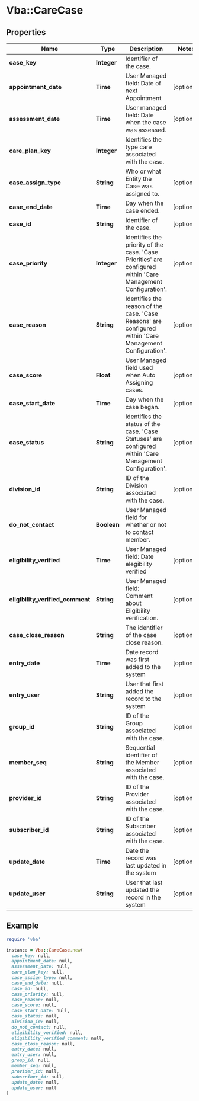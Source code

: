 # Vba::CareCase

## Properties

| Name | Type | Description | Notes |
| ---- | ---- | ----------- | ----- |
| **case_key** | **Integer** | Identifier of the case. |  |
| **appointment_date** | **Time** | User Managed field: Date of next Appointment | [optional] |
| **assessment_date** | **Time** | User managed field: Date when the case was assessed. | [optional] |
| **care_plan_key** | **Integer** | Identifies the type care associated with the case. |  |
| **case_assign_type** | **String** | Who or what Entity the Case was assigned to. | [optional] |
| **case_end_date** | **Time** | Day when the case ended. | [optional] |
| **case_id** | **String** | Identifier of the case. | [optional] |
| **case_priority** | **Integer** | Identifies the priority of the case. &#39;Case Priorities&#39; are configured within &#39;Care Management Configuration&#39;. | [optional] |
| **case_reason** | **String** | Identifies the reason of the case. &#39;Case Reasons&#39; are configured within &#39;Care Management Configuration&#39;. | [optional] |
| **case_score** | **Float** | User Managed field used when Auto Assigning cases. | [optional] |
| **case_start_date** | **Time** | Day when the case began. | [optional] |
| **case_status** | **String** | Identifies the status of the case. &#39;Case Statuses&#39; are configured within &#39;Care Management Configuration&#39;. | [optional] |
| **division_id** | **String** | ID of the Division associated with the case. | [optional] |
| **do_not_contact** | **Boolean** | User Managed field for whether or not to contact member. |  |
| **eligibility_verified** | **Time** | User Managed field: Date elegibility verified | [optional] |
| **eligibility_verified_comment** | **String** | User Managed field: Comment about Eligibility verification. | [optional] |
| **case_close_reason** | **String** | The identifier of the case close reason. | [optional] |
| **entry_date** | **Time** | Date record was first added to the system | [optional] |
| **entry_user** | **String** | User that first added the record to the system | [optional] |
| **group_id** | **String** | ID of the Group associated with the case. | [optional] |
| **member_seq** | **String** | Sequential identifier of the Member associated with the case. | [optional] |
| **provider_id** | **String** | ID of the Provider associated with the case. | [optional] |
| **subscriber_id** | **String** | ID of the Subscriber associated with the case. | [optional] |
| **update_date** | **Time** | Date the record was last updated in the system | [optional] |
| **update_user** | **String** | User that last updated the record in the system | [optional] |

## Example

```ruby
require 'vba'

instance = Vba::CareCase.new(
  case_key: null,
  appointment_date: null,
  assessment_date: null,
  care_plan_key: null,
  case_assign_type: null,
  case_end_date: null,
  case_id: null,
  case_priority: null,
  case_reason: null,
  case_score: null,
  case_start_date: null,
  case_status: null,
  division_id: null,
  do_not_contact: null,
  eligibility_verified: null,
  eligibility_verified_comment: null,
  case_close_reason: null,
  entry_date: null,
  entry_user: null,
  group_id: null,
  member_seq: null,
  provider_id: null,
  subscriber_id: null,
  update_date: null,
  update_user: null
)
```

